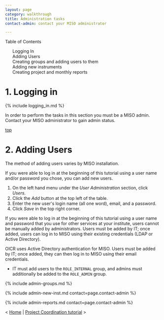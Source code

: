 ```yaml
---
layout: page
category: walkthrough
title: Administration tasks
contact-admin: contact your MISO administrator

---
```


<div id="toc">
Table of Contents
<ol>
    <li><a href="#login">Logging In</a></li>
    <li><a href="#users">Adding Users</a></li>
    <li><a href="#perms">Creating groups and adding users to them</a></li>
    <li><a href="#inst">Adding new instruments</a></li>
    <li><a href="#reports">Creating project and monthly reports</a></li>
</ol>
</div>

<a name="login"/>

# 1. Logging in

{% include logging_in.md %}


In order to perform the tasks in this section you must be a MISO admin.
Contact your MISO administrator to gain admin status.

<a name="users" href="#" id="toplink">top</a>

# 2. Adding Users

The method of adding users varies by MISO installation. 

If you were able to log in at the beginning of this tutorial using a user name and/or password
you chose, you can add new users.

1. On the left hand menu under the _User Administration_ section, click _Users_.
1. Click the _Add_ button at the top left of the table.
1. Enter the new user's login name (all one word), email, and a password.
1. Click _Save_ in the top right corner.

If you were able to log in at the beginning of this tutorial using a user name and password 
that you use for other services at your institute, users cannot be manually added by administrators.
Users must be added by IT; once added, users can log in to MISO using their existing credentials 
(LDAP or Active Directory).

OICR uses Active Directory authentication for MISO. Users must be added by IT; once added,
they can then log in to MISO using their email credentials.
  * IT must add users to the `ROLE_INTERNAL` group, and admins must additionally be added
to the `ROLE_ADMIN` group.

{% include admin-groups.md %}

{% include admin-new-inst.md contact=page.contact-admin %}

{% include admin-reports.md contact=page.contact-admin %}


< <a href="plain-index">Home</a> | <a href="plain-1-0-project-coordination">Project Coordination tutorial</a> >
